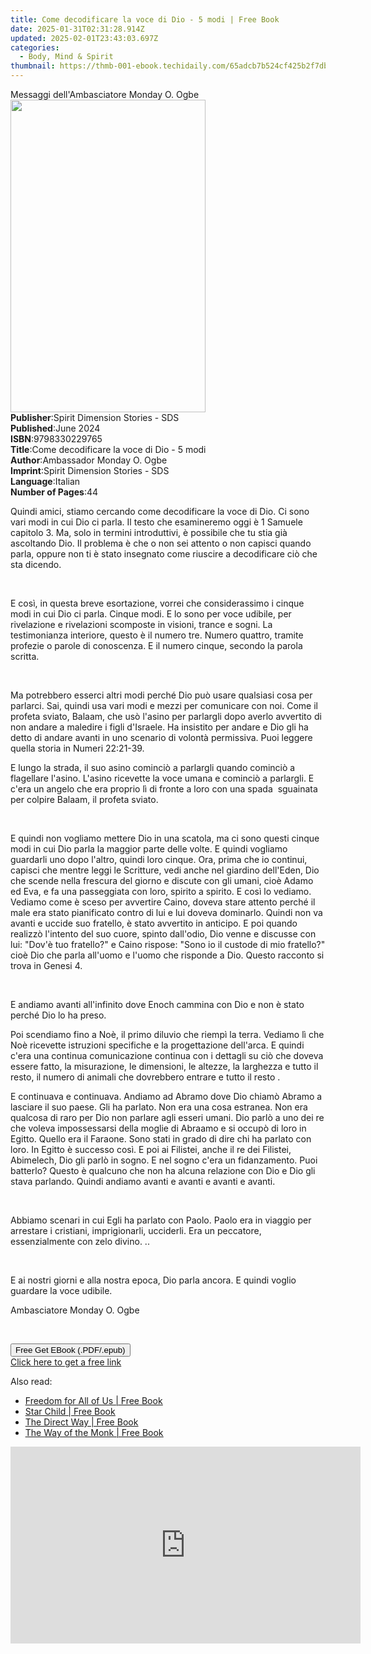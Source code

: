 ```yaml
---
title: Come decodificare la voce di Dio - 5 modi | Free Book
date: 2025-01-31T02:31:28.914Z
updated: 2025-02-01T23:43:03.697Z
categories:
  - Body, Mind & Spirit
thumbnail: https://thmb-001-ebook.techidaily.com/65adcb7b524cf425b2f7db172ed637f9ac8b72bdbebb7b1a076b5f7d85cc0ce5.jpg
---
```

<main id="book-container">
  <div class="flex flex-col">
    <div class="book-brief flex-1 py-6 px-4 sm:p-6 md:py-10 md:px-8">
      <!-- brief-->
      <div class="book-brief-main">
        Messaggi dell'Ambasciatore Monday O. Ogbe
      </div>
    </div>
    <div
      class="book-meta-info flex-1 grid gap-4 col-start-1 col-end-3 row-start-1 sm:mb-6 sm:grid-cols-4 lg:gap-6 lg:col-start-2 lg:row-end-6 lg:row-span-6 lg:mb-0"
    >
      <div
        class="book-meta-info-left place-content-center mt-4 p-4 text-sm leading-6 col-start-2 col-span-2 dark:text-slate-400"
      >
        <img
          class="w-full h-500 object-cover rounded-lg sm:h-255 sm:col-span-2 lg:col-span-full"
          src="https://img-001-ebook.techidaily.com/cc8cbbb68becbd13c548a6d2c78fd48c116cd89c60c940bbec2a40598fe834f5.jpg"
          alt=""
          width="312"
          height="500"
        />
      </div>
      <div
        class="book-meta-info-right mt-2 col-start-1 row-start-2 col-span-3 self-center"
      >
        <!-- meta data  -->
        <div class="flex flex-col px-4 md:px-8">
          <div class="flex-1">
            <strong>Publisher</strong>:<span class="px-2"
              >Spirit Dimension Stories - SDS</span
            >
          </div>
          <div class="flex-1">
            <strong>Published</strong>:<span class="px-2">June 2024</span>
          </div>
          <div class="flex-1">
            <strong>ISBN</strong>:<span class="px-2">9798330229765</span>
          </div>
          <div class="flex-1">
            <strong>Title</strong>:<span class="px-2"
              >Come decodificare la voce di Dio - 5 modi</span
            >
          </div>
          <div class="flex-1">
            <strong>Author</strong>:<span class="px-2"
              >Ambassador Monday O. Ogbe</span
            >
          </div>
          <div class="flex-1">
            <strong>Imprint</strong>:<span class="px-2"
              >Spirit Dimension Stories - SDS</span
            >
          </div>
          <div class="flex-1">
            <strong>Language</strong>:<span class="px-2">Italian</span>
          </div>
          <div class="flex-1">
            <strong>Number of Pages</strong>:<span class="px-2">44</span>
          </div>
        </div>
      </div>
    </div>
    <div class="book-description flex-1 py-6 px-4 sm:p-6 md:py-10 md:px-8">
      <div class="book-description-main">
        <div accordion-content="" id="description">
          <p>
            Quindi amici, stiamo cercando come decodificare la voce di Dio. Ci
            sono vari modi in cui Dio ci parla. Il testo che esamineremo oggi è
            1 Samuele capitolo 3. Ma, solo in termini introduttivi, è possibile
            che tu stia già ascoltando Dio. Il problema è che o non sei attento
            o non capisci quando parla, oppure non ti è stato insegnato come
            riuscire a decodificare ciò che sta dicendo.
          </p>
          <p><br /></p>
          <p>
            E così, in questa breve esortazione, vorrei che considerassimo i
            cinque modi in cui Dio ci parla. Cinque modi. E lo sono per voce
            udibile, per rivelazione e rivelazioni scomposte in visioni, trance
            e sogni. La testimonianza interiore, questo è il numero tre. Numero
            quattro, tramite profezie o parole di conoscenza. E il numero
            cinque, secondo la parola scritta.
          </p>
          <p><br /></p>
          <p>
            Ma potrebbero esserci altri modi perché Dio può usare qualsiasi cosa
            per parlarci. Sai, quindi usa vari modi e mezzi per comunicare con
            noi. Come il profeta sviato, Balaam, che usò l'asino per parlargli
            dopo averlo avvertito di non andare a maledire i figli d'Israele. Ha
            insistito per andare e Dio gli ha detto di andare avanti in uno
            scenario di volontà permissiva. Puoi leggere quella storia in Numeri
            22:21-39.
          </p>
          <p>
            E lungo la strada, il suo asino cominciò a parlargli quando cominciò
            a flagellare l'asino. L'asino ricevette la voce umana e cominciò a
            parlargli. E c'era un angelo che era proprio lì di fronte a loro con
            una spada ️ sguainata per colpire Balaam, il profeta sviato.
          </p>
          <p><br /></p>
          <p>
            E quindi non vogliamo mettere Dio in una scatola, ma ci sono questi
            cinque modi in cui Dio parla la maggior parte delle volte. E quindi
            vogliamo guardarli uno dopo l'altro, quindi loro cinque. Ora, prima
            che io continui, capisci che mentre leggi le Scritture, vedi anche
            nel giardino dell'Eden, Dio che scende nella frescura del giorno e
            discute con gli umani, cioè Adamo ed Eva, e fa una passeggiata con
            loro, spirito a spirito. E così lo vediamo. Vediamo come è sceso per
            avvertire Caino, doveva stare attento perché il male era stato
            pianificato contro di lui e lui doveva dominarlo. Quindi non va
            avanti e uccide suo fratello, è stato avvertito in anticipo. E poi
            quando realizzò l'intento del suo cuore, spinto dall'odio, Dio venne
            e discusse con lui: "Dov'è tuo fratello?" e Caino rispose: "Sono io
            il custode di mio fratello?" cioè Dio che parla all'uomo e l'uomo
            che risponde a Dio. Questo racconto si trova in Genesi 4.
          </p>
          <p><br /></p>
          <p>
            E andiamo avanti all'infinito dove Enoch cammina con Dio e non è
            stato perché Dio lo ha preso.
          </p>
          <p>
            Poi scendiamo fino a Noè, il primo diluvio che riempì la terra.
            Vediamo lì che Noè ricevette istruzioni specifiche e la
            progettazione dell'arca. E quindi c'era una continua comunicazione
            continua con i dettagli su ciò che doveva essere fatto, la
            misurazione, le dimensioni, le altezze, la larghezza e tutto il
            resto, il numero di animali che dovrebbero entrare e tutto il resto
            .
          </p>
          <p>
            E continuava e continuava. Andiamo ad Abramo dove Dio chiamò Abramo
            a lasciare il suo paese. Gli ha parlato. Non era una cosa estranea.
            Non era qualcosa di raro per Dio non parlare agli esseri umani. Dio
            parlò a uno dei re che voleva impossessarsi della moglie di Abraamo
            e si occupò di loro in Egitto. Quello era il Faraone. Sono stati in
            grado di dire chi ha parlato con loro. In Egitto è successo così. E
            poi ai Filistei, anche il re dei Filistei, Abimelech, Dio gli parlò
            in sogno. E nel sogno c'era un fidanzamento. Puoi batterlo? Questo è
            qualcuno che non ha alcuna relazione con Dio e Dio gli stava
            parlando. Quindi andiamo avanti e avanti e avanti e avanti.
          </p>
          <p><br /></p>
          <p>
            Abbiamo scenari in cui Egli ha parlato con Paolo. Paolo era in
            viaggio per arrestare i cristiani, imprigionarli, ucciderli. Era un
            peccatore, essenzialmente con zelo divino. ..
          </p>
          <p><br /></p>
          <p>
            E ai nostri giorni e alla nostra epoca, Dio parla ancora. E quindi
            voglio guardare la voce udibile.
          </p>
          <p>Ambasciatore Monday O. Ogbe</p>
          <p><br /></p>
        </div>
        <div class="accordion-fader"></div>
      </div>
    </div>
    <div class="book-excerpts flex-1 py-6 px-4 sm:p-6 md:py-10 md:px-8"></div>
    <div
      class="book-about-author flex-1 py-6 px-4 sm:p-6 md:py-10 md:px-8"
    ></div>
    <div class="book-free-get flex-1 py-6 px-4 sm:p-6 md:py-10 md:px-8">
      <button
        id="btn-free-get"
        class="bg-blue-500 hover:bg-blue-700 text-white font-bold py-2 px-4 rounded"
      >
        Free Get EBook (.PDF/.epub)
      </button>
      <div id="countdown-display" class="px-2 text-lg mt-2"></div>
      <a
        id="free-link"
        class="hidden bg-blue-500 hover:bg-blue-700 text-white font-bold py-2 px-4 rounded"
        href="https://www.ebooks.com/en-us/book/211383358/come-decodificare-la-voce-di-dio-5-modi/ambassador-monday-o-ogbe/"
        target="_blank"
        >Click here to get a free link</a
      >
    </div>
    <script>
      let countdownTime = 0;
      let countdownInterval = null;
      document
        .getElementById('btn-free-get')
        .addEventListener('click', startCountdown);
      function startCountdown() {
        countdownTime = new Date().getTime() + 60000 * 3;
        countdownInterval = setInterval(updateCountdown, 1000);
        document.getElementById('btn-free-get').disabled = true;
        document
          .getElementById('btn-free-get')
          .classList.add('bg-gray-500', 'cursor-not-allowed');
      }
      function updateCountdown() {
        let currentTime = new Date().getTime();
        let timeLeft = countdownTime - currentTime;
        let secondsLeft = Math.floor(timeLeft / 1000);
        document.getElementById('countdown-display').innerHTML =
          `Remaining time: ${secondsLeft} seconds.`;
        if (secondsLeft <= 0) {
          clearInterval(countdownInterval);
          document.getElementById('btn-free-get').classList.add('hidden');
          document.getElementById('free-link').classList.remove('hidden');
          document.getElementById('countdown-display').innerHTML = '';
        }
      }
    </script>
  </div>
</main>

<ins class="adsbygoogle"
      style="display:block"
      data-ad-client="ca-pub-7571918770474297"
      data-ad-slot="8358498916"
      data-ad-format="auto"
      data-full-width-responsive="true"></ins>
    

<span class="atpl-alsoreadstyle">Also read:</span>
<div><ul>
<li><a href="https://novels-ebooks.techidaily.com/210761617-9781683644835-freedom-for-all-of-us/"><u>Freedom for All of Us | Free Book</u></a></li>
<li><a href="https://novels-ebooks.techidaily.com/210761636-9781683646761-star-child/"><u>Star Child | Free Book</u></a></li>
<li><a href="https://novels-ebooks.techidaily.com/210761630-9781683646150-the-direct-way/"><u>The Direct Way | Free Book</u></a></li>
<li><a href="https://novels-ebooks.techidaily.com/210761631-9781683646631-the-way-of-the-monk/"><u>The Way of the Monk | Free Book</u></a></li>
</ul></div>

<!-- affiliate ads begin -->
<iframe width="560" height="315" src="https://www.youtube.com/embed/793ViIxl4tI?si=DDBkjPlPX5bZ-f1Y" title="YouTube video player" frameborder="0" allow="accelerometer; autoplay; clipboard-write; encrypted-media; gyroscope; picture-in-picture; web-share" referrerpolicy="strict-origin-when-cross-origin" allowfullscreen></iframe>
<!-- affiliate ads end -->

